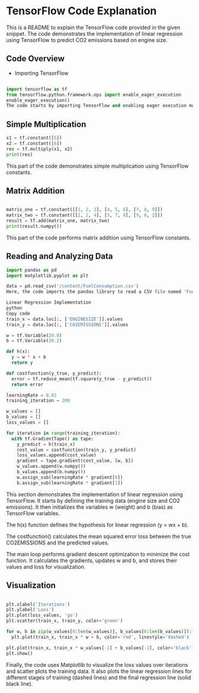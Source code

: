 # TensorFlow Code Explanation
This is a README to explain the TensorFlow code provided in the given snippet. The code demonstrates the implementation of linear regression using TensorFlow to predict CO2 emissions based on engine size.

## Code Overview
- Importing TensorFlow
```python

import tensorflow as tf
from tensorflow.python.framework.ops import enable_eager_execution
enable_eager_execution()
The code starts by importing TensorFlow and enabling eager execution mode. Eager execution allows operations to be evaluated immediately instead of constructing a computational graph.
```
## Simple Multiplication
```python
x1 = tf.constant([5])
x2 = tf.constant([6])
res = tf.multiply(x1, x2)
print(res)
```
This part of the code demonstrates simple multiplication using TensorFlow constants.

## Matrix Addition
```python

matrix_one = tf.constant([[1, 2, 3], [4, 5, 6], [7, 8, 9]])
matrix_two = tf.constant([[2, 2, 4], [5, 7, 8], [9, 6, 2]])
result = tf.add(matrix_one, matrix_two)
print(result.numpy())
```
This part of the code performs matrix addition using TensorFlow constants.

## Reading and Analyzing Data
```python
import pandas as pd
import matplotlib.pyplot as plt

data = pd.read_csv('/content/FuelConsumption.csv')
Here, the code imports the pandas library to read a CSV file named 'FuelConsumption.csv'. The loaded data contains information about vehicle features and CO2 emissions.

Linear Regression Implementation
python
Copy code
train_x = data.loc[:, ['ENGINESIZE']].values
train_y = data.loc[:, ['CO2EMISSIONS']].values

w = tf.Variable(20.0)
b = tf.Variable(30.2)

def h(x):
  y = w * x + b
  return y

def costfunction(y_true, y_predict):
  error = tf.reduce_mean(tf.square(y_true - y_predict))
  return error

learningRate = 0.01
training_iteration = 200

w_values = []
b_values = []
loss_values = []

for iteration in range(training_iteration):
  with tf.GradientTape() as tape:
    y_predict = h(train_x)
    cost_value = costfunction(train_y, y_predict)
    loss_values.append(cost_value)
    gradient = tape.gradient(cost_value, [w, b])
    w_values.append(w.numpy())
    b_values.append(b.numpy())
    w.assign_sub(learningRate * gradient[0])
    b.assign_sub(learningRate * gradient[1])
```
This section demonstrates the implementation of linear regression using TensorFlow. It starts by defining the training data (engine size and CO2 emissions). It then initializes the variables w (weight) and b (bias) as TensorFlow variables.

The h(x) function defines the hypothesis for linear regression (y = wx + b).

The costfunction() calculates the mean squared error loss between the true CO2EMISSIONS and the predicted values.

The main loop performs gradient descent optimization to minimize the cost function. It calculates the gradients, updates w and b, and stores their values and loss for visualization.

## Visualization
```python

plt.xlabel('Iterations')
plt.ylabel('Loss')
plt.plot(loss_values, 'go')
plt.scatter(train_x, train_y, color='green')

for w, b in zip(w_values[0:len(w_values)], b_values[0:len(b_values)]):
  plt.plot(train_x, train_x * w + b, color='red', linestyle='dashed')

plt.plot(train_x, train_x * w_values[-1] + b_values[-1], color='black')
plt.show()
```
Finally, the code uses Matplotlib to visualize the loss values over iterations and scatter plots the training data. It also plots the linear regression lines for different stages of training (dashed lines) and the final regression line (solid black line).
